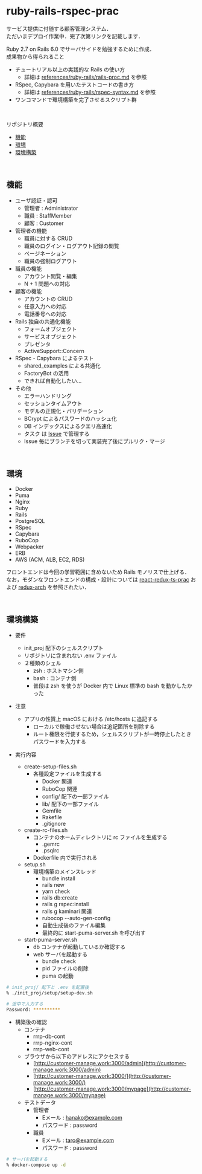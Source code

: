 # ruby-rails-rspec-prac

サービス提供に付随する顧客管理システム．  
ただいまデプロイ作業中．完了次第リンクを記載します．

Ruby 2.7 on Rails 6.0 でサーバサイドを勉強するために作成．  
成果物から得られること

- チュートリアル以上の実践的な Rails の使い方
  - 詳細は [references/ruby-rails/rails-proc.md](https://github.com/krtsato/references/blob/master/ruby-rails/rails-proc.md) を参照
- RSpec, Capybara を用いたテストコードの書き方
  - 詳細は [references/ruby-rails/rspec-syntax.md](https://github.com/krtsato/references/blob/master/ruby-rails/rspec-syntax.md) を参照
- ワンコマンドで環境構築を完了させるスクリプト群

<br>

リポジトリ概要

- [機能](#機能)
- [環境](#環境)
- [環境構築](#環境構築)

<br>

## 機能

- ユーザ認証・認可
  - 管理者 : Administrator
  - 職員 : StaffMember
  - 顧客 : Customer
- 管理者の機能
  - 職員に対する CRUD
  - 職員のログイン・ログアウト記録の閲覧
  - ページネーション
  - 職員の強制ログアウト
- 職員の機能
  - アカウント閲覧・編集
  - N + 1 問題への対応
- 顧客の機能
  - アカウントの CRUD
  - 任意入力への対応
  - 電話番号への対応
- Rails 独自の共通化機能
  - フォームオブジェクト
  - サービスオブジェクト
  - プレゼンタ
  - ActiveSupport::Concern
- RSpec・Capybara によるテスト
  - shared_examples による共通化
  - FactoryBot の活用
  - できれば自動化したい…
- その他
  - エラーハンドリング
  - セッションタイムアウト
  - モデルの正規化・バリデーション
  - BCrypt によるパスワードのハッシュ化
  - DB インデックスによるクエリ高速化
  - タスク は [Issue](https://github.com/krtsato/ruby-rails-rspec-prac/issues) で管理する
  - Issue 毎にブランチを切って実装完了後にプルリク・マージ

<br>

## 環境

- Docker
- Puma
- Nginx
- Ruby
- Rails
- PostgreSQL
- RSpec
- Capybara
- RuboCop
- Webpacker
- ERB
- AWS (ACM, ALB, EC2, RDS)

フロントエンドは今回の学習範囲に含めないため Rails モノリスで仕上げる．
なお，モダンなフロントエンドの構成・設計については [react-redux-ts-prac](https://github.com/krtsato/react-redux-ts-prac) および [redux-arch](https://github.com/krtsato/references/blob/master/react-redux-ts/redux-arch.md) を参照されたい．

<br>

## 環境構築

- 要件
  - init_proj 配下のシェルスクリプト
  - リポジトリに含まれない .env ファイル
  - ２種類のシェル
    - zsh : ホストマシン側
    - bash : コンテナ側
    - 普段は zsh を使うが Docker 内で Linux 標準の bash を動かしたかった

- 注意
  - アプリの性質上 macOS における /etc/hosts に追記する
    - ローカルで稼働させない場合は追記箇所を削除する
    - ルート権限を行使するため，シェルスクリプトが一時停止したときパスワードを入力する

- 実行内容
  - create-setup-files.sh
    - 各種設定ファイルを生成する
      - Docker 関連
      - RuboCop 関連
      - config/ 配下の一部ファイル
      - lib/ 配下の一部ファイル
      - Gemfile
      - Rakefile
      - .gitignore
  - create-rc-files.sh
    - コンテナのホームディレクトリに rc ファイルを生成する
      - .gemrc
      - .psqlrc
    - Dockerfile 内で実行される
  - setup.sh
    - 環境構築のメインスレッド
      - bundle install
      - rails new
      - yarn check
      - rails db:create
      - rails g rspec:install
      - rails g kaminari 関連
      - rubocop --auto-gen-config
      - 自動生成後のファイル編集
      - 最終的に start-puma-server.sh を呼び出す
  - start-puma-server.sh
    - db コンテナが起動しているか確認する
    - web サーバを起動する
      - bundle check
      - pid ファイルの削除
      - puma の起動

```zsh
# init_proj/ 配下と .env を配置後
% ./init_proj/setup/setup-dev.sh

# 途中で入力する
Password: **********
```

- 構築後の確認
  - コンテナ
    - rrrp-db-cont
    - rrrp-nginx-cont
    - rrrp-web-cont
  - ブラウザから以下のアドレスにアクセスする
    - [http://customer-manage.work:3000/admin](http://customer-manage.work:3000/admin)
    - [http://customer-manage.work:3000/](http://customer-manage.work:3000/)
    - [http://customer-manage.work:3000/mypage](http://customer-manage.work:3000/mypage)
  - テストデータ
    - 管理者
      - Eメール : hanako@example.com
      - パスワード : password
    - 職員
      - Eメール : taro@example.com
      - パスワード : password

```zsh
# サーバを起動する
% docker-compose up -d
```

